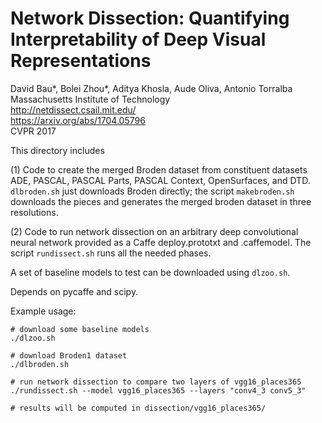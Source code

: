 Network Dissection: Quantifying Interpretability of Deep Visual Representations
===============================================================================
David Bau\*, Bolei Zhou\*, Aditya Khosla, Aude Oliva, Antonio Torralba  
Massachusetts Institute of Technology  
http://netdissect.csail.mit.edu/  
https://arxiv.org/abs/1704.05796  
CVPR 2017 

This directory includes

(1) Code to create the merged Broden dataset from constituent datasets
    ADE, PASCAL, PASCAL Parts, PASCAL Context, OpenSurfaces, and DTD.
    `dlbroden.sh` just downloads Broden directly; the script `makebroden.sh`
    downloads the pieces and generates the merged broden dataset in three
    resolutions.

(2) Code to run network dissection on an arbitrary deep convolutional
    neural network provided as a Caffe deploy.prototxt and .caffemodel.
    The script `rundissect.sh` runs all the needed phases.

A set of baseline models to test can be downloaded using `dlzoo.sh`.

Depends on pycaffe and scipy.

Example usage:

```
# download some baseline models
./dlzoo.sh

# download Broden1 dataset
./dlbroden.sh

# run network dissection to compare two layers of vgg16_places365
./rundissect.sh --model vgg16_places365 --layers "conv4_3 conv5_3"

# results will be computed in dissection/vgg16_places365/
```

